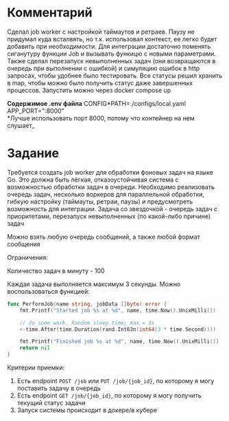 # Комментарий

Сделал job worker с настройкой таймаутов и ретраев.
Паузу не придумал куда всталвять, но т.к. использовал контекст, ее легко будет добавить при необходимости.
Для интеграции достаточно поменять сиганутуру функции Job и вызывать функицю с новыми параметрами.
Также сделал перезапуск невыполненных задач (они возвращаются в очередь при выполнении с ошибкой) и симуляцию ошибок в http запросах, чтобы удобнее было тестировать.
Все статусы решил хранить в map, чтобы можно было получить статус даже завершенных процессов.
Запустить можно через docker compose up

**Содержимое .env файла**
CONFIG*PATH=./configs/local.yaml
APP_PORT=":8000"  
*Лучше использовать порт 8000, потому что контейнер на нем слушает\_

# Задание

Требуется создать job worker для обработки фоновых задач на языке Go.
Это должна быть лёгкая, отказоустойчивая система с возможностью обработки задач в очереди.
Необходимо реализовать очередь задач, несколько воркеров для параллельной обработки, гибкую настройку (таймауты, ретраи, паузы) и предусмотреть возможность для интеграции.
Задача со звездочкой - очередь задач с приоритетами, перезапуск невыполненных (по какой-либо причине) задач

Можно взять любую очередь сообщений, а также любой формат сообщения

Ограничения:

Количество задач в минуту - 100

Каждая задача выполняется максимум 3 секунды. Можно воспользоваться функцией:

```go
func PerformJob(name string, jobData []byte) error {
    fmt.Printf("Started job %s at %d", name, time.Now().UnixMilli())

    // do some work. Random sleep time; max = 3s
    <-time.After(time.Duration(rand.Int63n(int64(3 * time.Second))))

    fmt.Printf("Finished job %s at %d", name, time.Now().UnixMilli())
    return nil
}
```

Критерии приемки:

1. Есть endpoint `POST /job` или `PUT /job/{job_id}`, по которому я могу поставить задачу в очередь
2. Есть endpoint `GET /job/{job_id}`, по которому я могу получить текущий статус задачи
3. Запуск системы происходит в докере/в кубере
